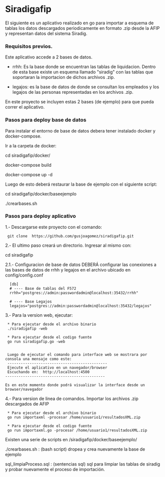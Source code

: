 # Siradigafip
  El siguiente es un aplicativo realizado en go para importar a esquema de tablas los datos descargados periodicamente en formato .zip desde la AFIP y representan datos del sistema Siradig.

### Requisitos previos.

Este aplicativo accede a 2 bases de datos.

 * rrhh:  Es la base donde se encuentran las tablas de liquidacion. Dentro de esta base existe un esquema llamado "siradig" con las tablas que soportaran la importacion de dichos archivos .zip.

 * legajos: es la base de datos de donde se consultan los empleados y los legajos de las personas representadas en los archivos .zip.
 
 En este proyecto se incluyen estas 2 bases (de ejemplo) para que pueda correr el aplicativo.
 
### **Pasos para deploy base de datos**
 
 Para instalar el entorno de base de datos debera tener instalado docker y docker-compose.
 
Ir a la carpeta de docker:

cd siradigafip/docker/

docker-compose build

docker-compose up -d

Luego de esto deberá restaurar la base de ejemplo con el siguiente script:

cd siradigafip/docker/baseejemplo

./crearbases.sh


### **Pasos para deploy aplicativo**

1.- Descargarse este proyecto con el comando:

     git clone  https://github.com/gusjoagomez/siradigafip.git
     
 
2.- El ultimo paso creará un directorio. Ingresar al mismo con:

   cd siradigafip
   
   
2.1.-  Configuracion de base de datos
       DEBERÁ configurar las conexiones a las bases de datos de rrhh y legajos en el archivo ubicado en
       config/config.conf
 
      [db]
      # ---- Base de tablas del F572
      rrhh="postgres://admin:passwordadmin@localhost:35432/rrhh"

      # ---- Base Legajos
      legajos="postgres://admin:passwordadmin@localhost:35432/legajos"


3.- Para la version web, ejecutar:
   
     * Para ejecutar desde el archivo binario
     ./siradigafip -web
     
     * Para ejecutar desde el codigo fuente
     go run siradigafip.go -web
     
     
     Luego de ejecutar el comando para interface web se mostrara por consola una mensaje como este:
     ---------------------------------------------
     Ejecute el aplicativo en un navegador/browser
     Escuchando en:  http://localhost:4500
    ---------------------------------------------
    
    Es en este momento donde podrá visualizar la interface desde un browser/navegador

     
     
 4.- Para version de linea de comandos. Importar los archivos .zip descargados de AFIP

     * Para ejecutar desde el archivo binario
     go run importaxml -procesar /home/usuario1/resultadosXML.zip
     
     * Para ejecutar desde el codigo fuente
     go run importaxml.go -procesar /home/usuario1/resultadosXML.zip


 Existen una serie de scripts en  /siradigafip/docker/baseejemplo/
     
     
 ./crearbases.sh  : (bash script) dropea y crea nuevamente la base de ejemplo

sql_limpiaProceso.sql : (sentencias sql) sql para limpiar las tablas de siradig y probar nuevamente el proceso de importación.


     
     
     
     
